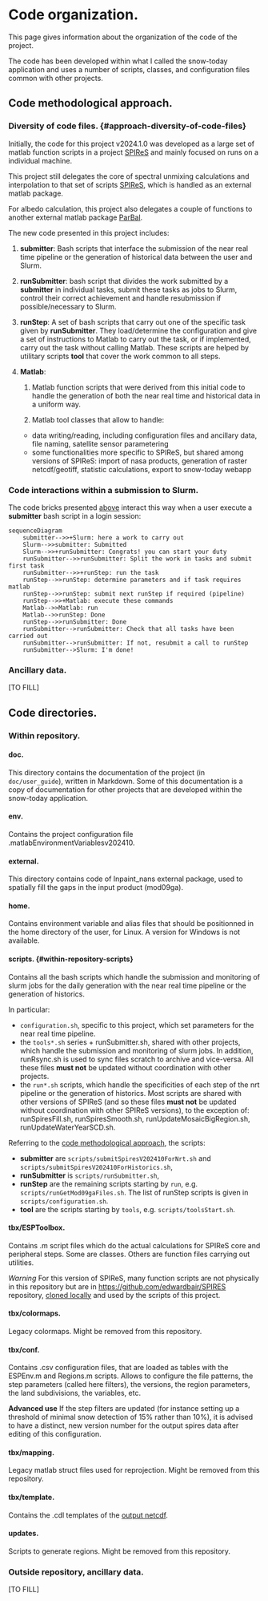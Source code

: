 # Code organization.

This page gives information about the organization of the code of the project.

The code has been developed within what I called the snow-today application and uses a number of scripts, classes, and configuration files common with other projects.

## Code methodological approach.

### Diversity of code files. {#approach-diversity-of-code-files}

Initially, the code for this project v2024.1.0 was developed as a large set of matlab function scripts in a project [SPIReS](https://github.com/edwardbair/SPIRES/releases/tag/v1.3) and mainly focused on runs on a individual machine.

This project still delegates the core of spectral unmixing calculations and interpolation to that set of scripts [SPIReS](https://github.com/edwardbair/SPIRES/releases/tag/v1.3), which is handled as an external matlab package.

For albedo calculation, this project also delegates a couple of functions to another external matlab package [ParBal](https://github.com/edwardbair/ParBal).

The new code presented in this project includes:

1. **submitter**: Bash scripts that interface the submission of the near real time pipeline or the generation of historical data between the user and Slurm.

2. **runSubmitter**: bash script that divides the work submitted by a **submitter** in individual tasks, submit these tasks as jobs to Slurm, control their correct achievement and handle resubmission if possible/necessary to Slurm.

3. **runStep**: A set of bash scripts that carry out one of the specific task given by **runSubmitter**. They load/determine the configuration and give a set of instructions to Matlab to carry out the task, or if implemented, carry out the task without calling Matlab. These scripts are helped by utilitary scripts **tool** that cover the work common to all steps.

4. **Matlab**: 
    1. Matlab function scripts that were derived from this initial code to handle the generation of both the near real time and historical data in a uniform way.

    2. Matlab tool classes that allow to handle:
      - data writing/reading, including configuration files and ancillary data, file naming, satellite sensor parametering
      - some functionalities more specific to SPIReS, but shared among versions of SPIReS: import of nasa products, generation of raster netcdf/geotiff, statistic calculations, export to snow-today webapp	


### Code interactions within a submission to Slurm.

The code bricks presented [above](#approach-diversity-of-code-files) interact this way when a user execute a **submitter** bash script in a login session:

```mermaid
sequenceDiagram
    submitter-->>+Slurm: here a work to carry out
    Slurm-->>submitter: Submitted
    Slurm-->>+runSubmitter: Congrats! you can start your duty
    runSubmitter-->>runSubmitter: Split the work in tasks and submit first task
    runSubmitter-->>+runStep: run the task
    runStep-->>runStep: determine parameters and if task requires matlab
    runStep-->>runStep: submit next runStep if required (pipeline)
    runStep-->>+Matlab: execute these commands
    Matlab-->>Matlab: run
    Matlab-->>runStep: Done
    runStep-->>runSubmitter: Done
    runSubmitter-->runSubmitter: Check that all tasks have been carried out
    runSubmitter-->runSubmitter: If not, resubmit a call to runStep
    runSubmitter-->Slurm: I'm done!
```


### Ancillary data.

[TO FILL]

## Code directories.

### Within repository.

#### doc.

This directory contains the documentation of the project (in `doc/user_guide`), written in Markdown. Some of this documentation is a copy of documentation for other projects that are developed within the snow-today application.

#### env.

Contains the project configuration file .matlabEnvironmentVariablesv202410.

#### external.

This directory contains code of Inpaint_nans external package, used to spatially fill the gaps in the input product (mod09ga).

#### home.

Contains environment variable and alias files that should be positionned in the home directory of the user, for Linux. A version for Windows is not available.

#### scripts. {#within-repository-scripts}

Contains all the bash scripts which handle the submission and monitoring of slurm jobs for the daily generation with the near real time pipeline or the generation of historics.

In particular:
- `configuration.sh`, specific to this project, which set parameters for the near real time pipeline.
- the `tools*.sh` series + runSubmitter.sh, shared with other projects, which handle the submission and monitoring of slurm jobs. In addition, runRsync.sh is used to sync files scratch to archive and vice-versa. All these files **must not** be updated without coordination with other projects.
- the `run*.sh` scripts, which handle the specificities of each step of the nrt pipeline or the generation of historics. Most scripts are shared with other versions of SPIReS (and so these files **must not** be updated without coordination with other SPIReS versions), to the exception of: runSpiresFill.sh, runSpiresSmooth.sh, runUpdateMosaicBigRegion.sh, runUpdateWaterYearSCD.sh.

Referring to the [code methodological approach](#approach-diversity-of-code-files), the scripts:
- **submitter** are `scripts/submitSpiresV202410ForNrt.sh` and `scripts/submitSpiresV202410ForHistorics.sh`,
- **runSubmitter** is `scripts/runSubmitter.sh`,
- **runStep** are the remaining scripts starting by `run`, e.g. `scripts/runGetMod09gaFiles.sh`. The list of runStep scripts is given in `scripts/configuration.sh`.
- **tool** are the scripts starting by `tools`, e.g. `scripts/toolsStart.sh`.

#### tbx/ESPToolbox.

Contains .m script files which do the actual calculations for SPIReS core and peripheral steps. Some are classes. Others are function files carrying out utilities.

*Warning*
For this version of SPIReS, many function scripts are not physically in this repository but are in https://github.com/edwardbair/SPIRES repository, [cloned locally](install_spires_v202410.md) and used by the scripts of this project.

#### tbx/colormaps.

Legacy colormaps. Might be removed from this repository.

#### tbx/conf.

Contains .csv configuration files, that are loaded as tables with the ESPEnv.m and Regions.m scripts. Allows to configure the file patterns, the step parameters (called here filters), the versions, the region parameters, the land subdivisions, the variables, etc.

**Advanced use**
If the step filters are updated (for instance setting up a threshold of minimal snow detection of 15% rather than 10%), it is advised to have a distinct, new version number for the output spires data after editing of this configuration.

#### tbx/mapping.

Legacy matlab struct files used for reprojection. Might be removed from this repository.

#### tbx/template.

Contains the .cdl templates of the [output netcdf](output_netcdf_v202410.md).

#### updates.

Scripts to generate regions. Might be removed from this repository.

### Outside repository, ancillary data.

[TO FILL]